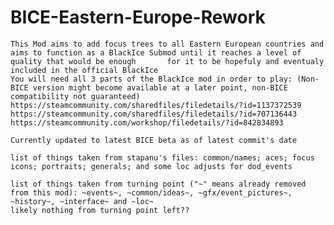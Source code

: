 # BICE-Eastern-Europe-Rework
	This Mod aims to add focus trees to all Eastern European countries and aims to function as a BlackIce Submod until it reaches a level of quality that would be enough   	for it to be hopefuly and eventualy included in the official BlackIce
	You will need all 3 parts of the BlackIce mod in order to play: (Non-BICE version might become available at a later point, non-BICE compatibility not guaranteed)
	https://steamcommunity.com/sharedfiles/filedetails/?id=1137372539
	https://steamcommunity.com/sharedfiles/filedetails/?id=707136443
	https://steamcommunity.com/workshop/filedetails/?id=842834893
	
	Currently updated to latest BICE beta as of latest commit's date

	list of things taken from stapanu's files: common/names; aces; focus icons; portraits; generals; and some loc adjusts for dod_events
	
	list of things taken from turning point ("~" means already removed from this mod): ~events~, ~common/ideas~, ~gfx/event_pictures~, ~history~, ~interface~ and ~loc~ 
	likely nothing from turning point left??
